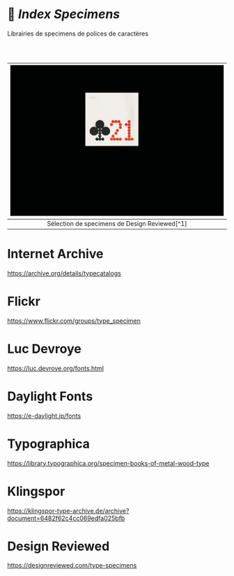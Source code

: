 # 🧪 *Index Specimens*
  Librairies de specimens de polices de caractères
### &nbsp;


|![](links/Typo_Specimens.gif) |
|:---:|
| Sélection de specimens de Design Reviewed[^1]           |


# Internet Archive
https://archive.org/details/typecatalogs
# Flickr
https://www.flickr.com/groups/type_specimen
# Luc Devroye
https://luc.devroye.org/fonts.html
# Daylight Fonts
https://e-daylight.jp/fonts
# Typographica
https://library.typographica.org/specimen-books-of-metal-wood-type
# Klingspor
https://klingspor-type-archive.de/archive?document=6482f62c4cc069edfa025bfb
# Design Reviewed
https://designreviewed.com/type-specimens
